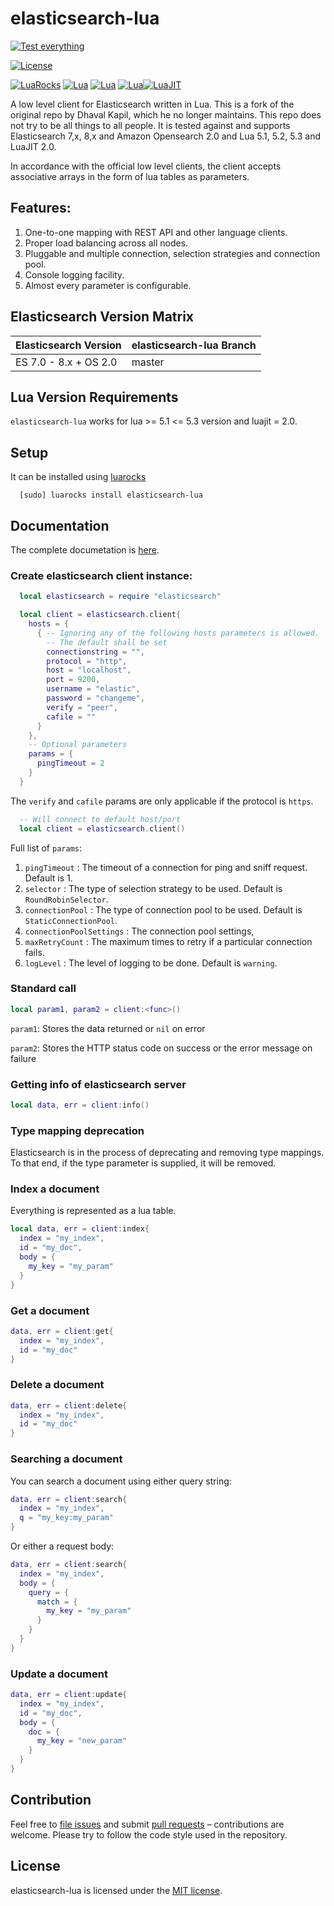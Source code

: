 # elasticsearch-lua 

[![Test everything](https://github.com/PowerDNS/elasticsearch-lua/actions/workflows/test-all.yml/badge.svg?branch=master)](https://github.com/PowerDNS/elasticsearch-lua/actions/workflows/test-all.yml)

[![License](http://img.shields.io/badge/Licence-MIT-brightgreen.svg)](LICENSE)

[![LuaRocks](https://img.shields.io/badge/LuaRocks-2.4.1-blue.svg)](https://luarocks.org/modules/neilcook/elasticsearch-lua) [![Lua](https://img.shields.io/badge/Lua-5.1-blue.svg)](https://img.shields.io/badge/Lua-5.1-blue.svg) [![Lua](https://img.shields.io/badge/Lua-5.2-blue.svg)](https://img.shields.io/badge/Lua-5.2-blue.svg) [![Lua](https://img.shields.io/badge/Lua-5.3-blue.svg)](https://img.shields.io/badge/Lua-5.3-blue.svg)[![LuaJIT](https://img.shields.io/badge/LuaJIT-2.0-blue.svg)](https://img.shields.io/badge/LuaJIT-2.0-blue.svg)

A low level client for Elasticsearch written in Lua. This is a fork of
the original repo by Dhaval Kapil, which he no longer maintains. This
repo does not try to be all things to all people. It is tested against and
supports Elasticsearch 7,x, 8,x and Amazon Opensearch 2.0 and Lua 5.1, 5.2, 5.3 and LuaJIT 2.0.

In accordance with the official low level clients, the client accepts associative arrays in the form of lua tables as parameters.

## Features:

1. One-to-one mapping with REST API and other language clients.
2. Proper load balancing across all nodes.
3. Pluggable and multiple connection, selection strategies and connection pool.
4. Console logging facility.
5. Almost every parameter is configurable.

## Elasticsearch Version Matrix

| Elasticsearch Version   | elasticsearch-lua Branch |
| ---------------------   | ------------------------ |
| ES 7.0 - 8.x + OS 2.0   |     master               |

## Lua Version Requirements

`elasticsearch-lua` works for lua >= 5.1  <= 5.3 version and luajit = 2.0.

## Setup

It can be installed using [luarocks](https://luarocks.org)

```
  [sudo] luarocks install elasticsearch-lua
```

## Documentation

The complete documetation is [here](http://elasticsearch-lua.readthedocs.io/).

### Create elasticsearch client instance:

```lua
  local elasticsearch = require "elasticsearch"

  local client = elasticsearch.client{
    hosts = {
      { -- Ignoring any of the following hosts parameters is allowed.
        -- The default shall be set
        connectionstring = "",
        protocol = "http",
        host = "localhost",
        port = 9200,
        username = "elastic",
        password = "changeme",
        verify = "peer",
        cafile = ""
      }
    },
    -- Optional parameters
    params = {
      pingTimeout = 2
    }
  }
```

The `verify` and `cafile` params are only applicable if the protocol
is `https`.

```lua
  -- Will connect to default host/port
  local client = elasticsearch.client()
```

Full list of `params`:

1. `pingTimeout` : The timeout of a connection for ping and sniff request. Default is 1.
2. `selector` : The type of selection strategy to be used. Default is `RoundRobinSelector`.
3. `connectionPool` : The type of connection pool to be used. Default is `StaticConnectionPool`.
4. `connectionPoolSettings` : The connection pool settings,
5. `maxRetryCount` : The maximum times to retry if a particular connection fails.
6. `logLevel` : The level of logging to be done. Default is `warning`.

### Standard call

```lua
local param1, param2 = client:<func>()
```

`param1`: Stores the data returned or `nil` on error

`param2`: Stores the HTTP status code on success or the error message on failure

### Getting info of elasticsearch server

```lua
local data, err = client:info()
```

### Type mapping deprecation

Elasticsearch is in the process of deprecating and removing type
mappings. To that end, if the type parameter is supplied, it will be removed.

### Index a document

Everything is represented as a lua table.

```lua
local data, err = client:index{
  index = "my_index",
  id = "my_doc",
  body = {
    my_key = "my_param"
  }
}
```

### Get a document

```lua
data, err = client:get{
  index = "my_index",
  id = "my_doc"
}
```

### Delete a document

```lua
data, err = client:delete{
  index = "my_index",
  id = "my_doc"
}
```
### Searching a document

You can search a document using either query string:

```lua
data, err = client:search{
  index = "my_index",
  q = "my_key:my_param"
}
```

Or either a request body:

```lua
data, err = client:search{
  index = "my_index",
  body = {
    query = {
      match = {
        my_key = "my_param"
      }
    }
  }
}
```

### Update a document

```lua
data, err = client:update{
  index = "my_index",
  id = "my_doc",
  body = {
    doc = {
      my_key = "new_param"
    }
  }
}
```

## Contribution

Feel free to [file issues](https://github.com/PowerDNS/elasticsearch-lua/issues) and submit [pull requests](https://github.com/PowerDNS/elasticsearch-lua/pulls) – contributions are welcome. Please try to follow the code style used in the repository.

## License

elasticsearch-lua is licensed under the [MIT license](https://dhaval.mit-license.org/2015/license.txt).
